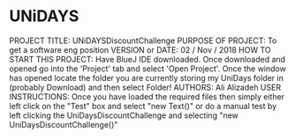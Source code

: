 # UNiDAYS

PROJECT TITLE: UNiDAYSDiscountChallenge
PURPOSE OF PROJECT: To get a software eng position
VERSION or DATE: 02 / Nov / 2018
HOW TO START THIS PROJECT: Have BlueJ IDE downloaded. Once downloaded and opened go 
                           into the 'Project' tab and select 'Open Project'. Once the window has opened locate the folder you 
                           are currently storing my UniDays folder in (probably Download) and then select Folder! 
AUTHORS: Ali Alizadeh
USER INSTRUCTIONS: Once you have loaded the required files then simply either left click on the "Test" box and select "new Text()" 
                   or do a manual test by left clicking the UniDaysDiscountChallenge and selecting "new UniDaysDiscountChallenge()"
